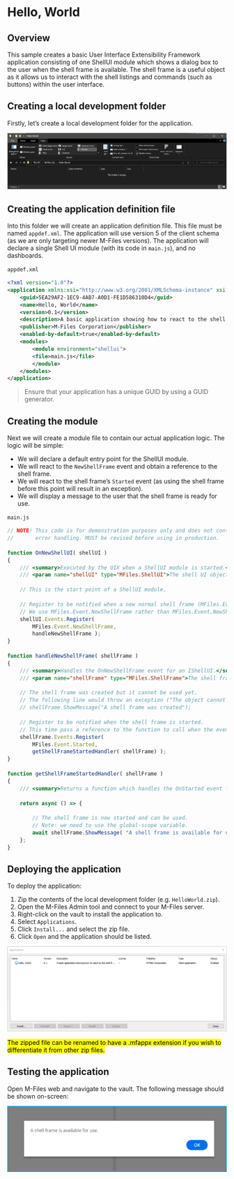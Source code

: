 # Hello, World

## Overview
This sample creates a basic User Interface Extensibility Framework application consisting of one ShellUI module which shows a dialog box to the user when the shell frame is available.
The shell frame is a useful object as it allows us to interact with the shell listings and commands (such as buttons) within the user interface.

## Creating a local development folder
Firstly, let’s create a local development folder for the application.

![ alt text ]( ./screenshots/HelloWorld_2.png "Local development folder" )

## Creating the application definition file
Into this folder we will create an application definition file. This file must be named `appdef.xml`. The application will use version 5 of the client schema (as we are only targeting newer M-Files versions). The application will declare a single Shell UI module (with its code in `main.js`), and no dashboards.

`appdef.xml`
<Tabs>
<TabItem value="xml" label="XML">

```xml
<?xml version="1.0"?>
<application xmlns:xsi="http://www.w3.org/2001/XMLSchema-instance" xsi:noNamespaceSchemaLocation="http://www.m-files.com/schemas/appdef-client-v5.xsd">
    <guid>5EA29AF2-1EC9-4AB7-A0D1-FE1D586310D4</guid>
    <name>Hello, World</name>
    <version>0.1</version>
    <description>A basic application showing how to react to the shell frame being available.</description>
    <publisher>M-Files Corporation</publisher>
    <enabled-by-default>true</enabled-by-default>
    <modules>
        <module environment="shellui">
        <file>main.js</file>
        </module>
    </modules>
</application>
```

</TabItem>
</Tabs>

> Ensure that your application has a unique GUID by using a GUID generator.

## Creating the module
Next we will create a module file to contain our actual application logic. The logic will be simple:
- We will declare a default entry point for the ShellUI module.
- We will react to the `NewShellFrame` event and obtain a reference to the shell frame.
- We will react to the shell frame’s `Started` event (as using the shell frame before this point will result in an exception).
- We will display a message to the user that the shell frame is ready for use.

`main.js`
<Tabs>
<TabItem value="js" label="JavaScript">

```js
// NOTE! This code is for demonstration purposes only and does not contain any kind of
// 		 error handling. MUST be revised before using in production.

function OnNewShellUI( shellUI )
{
	/// <summary>Executed by the UIX when a ShellUI module is started.</summary>
	/// <param name="shellUI" type="MFiles.ShellUI">The shell UI object which was created.</param>

	// This is the start point of a ShellUI module.
	
	// Register to be notified when a new normal shell frame (MFiles.Event.NewShellFrame) is created.
	// We use MFiles.Event.NewShellFrame rather than MFiles.Event.NewShellFrame as this won't fire for history (etc.) dialogs.
	shellUI.Events.Register(
		MFiles.Event.NewShellFrame,
		handleNewShellFrame );
}

function handleNewShellFrame( shellFrame )
{
	/// <summary>Handles the OnNewShellFrame event for an IShellUI.</summary>
	/// <param name="shellFrame" type="MFiles.ShellFrame">The shell frame object which was created.</param>

	// The shell frame was created but it cannot be used yet.
	// The following line would throw an exception ("The object cannot be accessed, because it is not ready."):
	// shellFrame.ShowMessage("A shell frame was created");

	// Register to be notified when the shell frame is started.
	// This time pass a reference to the function to call when the event is fired.
	shellFrame.Events.Register(
		MFiles.Event.Started,
		getShellFrameStartedHandler( shellFrame) );
}

function getShellFrameStartedHandler( shellFrame )
{
	/// <summary>Returns a function which handles the OnStarted event for an IShellFrame.</summary>

	return async () => {

		// The shell frame is now started and can be used.
		// Note: we need to use the global-scope variable.
		await shellFrame.ShowMessage( "A shell frame is available for use." );
	};
}
```

</TabItem>
</Tabs>

## Deploying the application
To deploy the application:
1. Zip the contents of the local development folder (e.g. `HelloWorld.zip`).
2. Open the M-Files Admin tool and connect to your M-Files server.
3. Right-click on the vault to install the application to.
4. Select `Applications`.
5. Click `Install...` and select the zip file.
6. Click `Open` and the application should be listed.

![ alt text ]( ./screenshots/HelloWorld_1.png "Applications" )

<mark> The zipped file can be renamed to have a .mfappx extension if you wish to differentiate it from other zip files.</mark>

 ## Testing the application
 Open M-Files web and navigate to the vault. The following message should be shown on-screen:

 ![ alt text ]( ./screenshots/HelloWorld_3.png "Shellframe Message" )